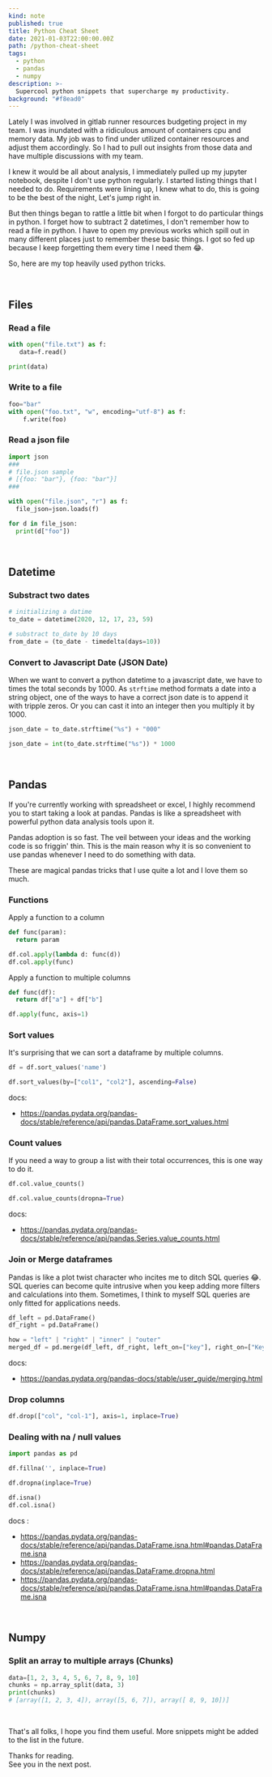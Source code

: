 ```yaml
---
kind: note
published: true
title: Python Cheat Sheet
date: 2021-01-03T22:00:00.00Z
path: /python-cheat-sheet
tags:
  - python
  - pandas
  - numpy
description: >-
  Supercool python snippets that supercharge my productivity.
background: "#f8ead0"
---
```


Lately I was involved in gitlab runner resources budgeting project in my team. I was inundated with a ridiculous amount of containers cpu and memory data. My job was to find under utilized container resources and adjust them accordingly. So I had to pull out insights from those data and have multiple discussions with my team.

I knew it would be all about analysis, I immediately pulled up my jupyter notebook, despite I don't use python regularly. I started listing things that I needed to do. Requirements were lining up, I knew what to do, this is going to be the best of the night, Let's jump right in.

But then things began to rattle a little bit when I forgot to do particular things in python. I forget how to subtract 2 datetimes, I don't remember how to read a file in python. I have to open my previous works which spill out in many different places just to remember these basic things. I got so fed up because I keep forgetting them every time I need them 😂.

So, here are my top heavily used python tricks.

<br/>

## Files

### Read a file

```python
with open("file.txt") as f:
   data=f.read()

print(data)
```

### Write to a file

```python
foo="bar"
with open("foo.txt", "w", encoding="utf-8") as f:
    f.write(foo)
```

### Read a json file

```python
import json
###
# file.json sample
# [{foo: "bar"}, {foo: "bar"}]
###

with open("file.json", "r") as f:
  file_json=json.loads(f)

for d in file_json:
  print(d["foo"])
```

<br/>

## Datetime

### Substract two dates

```python
# initializing a datime
to_date = datetime(2020, 12, 17, 23, 59)

# substract to_date by 10 days
from_date = (to_date - timedelta(days=10))

```

### Convert to Javascript Date (JSON Date)

When we want to convert a python datetime to a javascript date, we have to times the total seconds by 1000.
As `strftime` method formats a date into a string object,
one of the ways to have a correct json date is to append it with tripple zeros.
Or you can cast it into an integer then you multiply it by 1000.

```python
json_date = to_date.strftime("%s") + "000"

json_date = int(to_date.strftime("%s")) * 1000
```

<br/>

## Pandas

If you're currently working with spreadsheet or excel, I highly recommend you to start taking a look at pandas. Pandas is like a spreadsheet with powerful python data analysis tools upon it.

Pandas adoption is so fast. The veil between your ideas and the working code is so friggin' thin. This is the main reason why it is so convenient to use pandas whenever I need to do something with data.

These are magical pandas tricks that I use quite a lot and I love them so much.

### Functions

Apply a function to a column

```python
def func(param):
  return param

df.col.apply(lambda d: func(d))
df.col.apply(func)
```

Apply a function to multiple columns

```python
def func(df):
  return df["a"] + df["b"]

df.apply(func, axis=1)
```

### Sort values

It's surprising that we can sort a dataframe by multiple columns.

```python
df = df.sort_values('name')

df.sort_values(by=["col1", "col2"], ascending=False)
```

docs:

- https://pandas.pydata.org/pandas-docs/stable/reference/api/pandas.DataFrame.sort_values.html

### Count values

If you need a way to group a list with their total occurrences, this is one way to do it.

```python
df.col.value_counts()

df.col.value_counts(dropna=True)
```

docs:

- https://pandas.pydata.org/pandas-docs/stable/reference/api/pandas.Series.value_counts.html

### Join or Merge dataframes

Pandas is like a plot twist character who incites me to ditch SQL queries 😂. SQL queries can become quite intrusive when you keep adding more filters and calculations into them. Sometimes, I think to myself SQL queries are only fitted for applications needs.

```python
df_left = pd.DataFrame()
df_right = pd.DataFrame()

how = "left" | "right" | "inner" | "outer"
merged_df = pd.merge(df_left, df_right, left_on=["key"], right_on=["Key"], how=how)
```

docs:

- https://pandas.pydata.org/pandas-docs/stable/user_guide/merging.html

### Drop columns

```python
df.drop(["col", "col-1"], axis=1, inplace=True)
```

### Dealing with na / null values

```python
import pandas as pd

df.fillna('', inplace=True)

df.dropna(inplace=True)

df.isna()
df.col.isna()
```

docs :

- https://pandas.pydata.org/pandas-docs/stable/reference/api/pandas.DataFrame.isna.html#pandas.DataFrame.isna
- https://pandas.pydata.org/pandas-docs/stable/reference/api/pandas.DataFrame.dropna.html
- https://pandas.pydata.org/pandas-docs/stable/reference/api/pandas.DataFrame.isna.html#pandas.DataFrame.isna

<br/>

## Numpy

### Split an array to multiple arrays (Chunks)

```python
data=[1, 2, 3, 4, 5, 6, 7, 8, 9, 10]
chunks = np.array_split(data, 3)
print(chunks)
# [array([1, 2, 3, 4]), array([5, 6, 7]), array([ 8, 9, 10])]
```

<br/>

That's all folks, I hope you find them useful.
More snippets might be added to the list in the future.

Thanks for reading. <br/>
See you in the next post.
